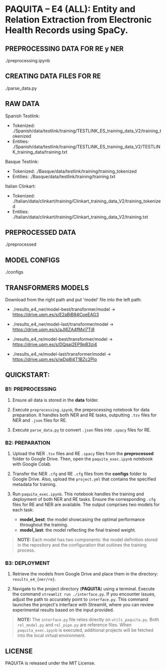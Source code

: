 # PAQUITA – E4 (ALL): Entity and Relation Extraction from Electronic Health Records using SpaCy.

## PREPROCESSING DATA FOR RE y NER
./preprocessing.ipynb


## CREATING DATA FILES FOR RE
./parse_data.py


## RAW DATA
Spanish Testlink:
- Tokenized: ./Spanish/data/testlink/training/TESTLINK_ES_training_data_V2/training_tokenized
- Entities: ./Spanish/data/testlink/training/TESTLINK_ES_training_data_V2/TESTLINK_training_data/training.txt

Basque Testlink:
- Tokenized: ./Basque/data/testlink/training/training_tokenized
- Entities: ./Basque/data/testlink/training/training.txt

Italian Clinkart:
- Tokenized: ./Italian/data/clinkart/training/Clinkart_training_data_V2/training_tokenized
- Entities: ./Italian/data/clinkart/training/Clinkart_training_data_V2/training.txt


## PREPROCESSED DATA
./preprocessed


## MODEL CONFIGS
./configs


## TRANSFORMERS MODELS 
Download from the right path and put 'model' file into the left path:

- ./results_e4_ner/model-best/transformer/model -> https://drive.upm.es/s/E2aBjB84CoeEAG3
- ./results_e4_ner/model-last/transformer/model -> https://drive.upm.es/s/aJI6ZA4fMxl7Ti8

- ./results_e4_re/model-best/transformer/model -> https://drive.upm.es/s/DQqai2EP9pB3zi4
- ./results_e4_re/model-last/transformer/model -> https://drive.upm.es/s/wDq8l4T1BZc2PIo



## QUICKSTART:
### B1: PREPROCESSING

1. Ensure all data is stored in the **data** folder.
  
2. Execute `preprocessing.ipynb`, the preprocessing notebook for data preparation. It handles both NER and RE tasks, outputting `.tsv` files for NER and `.json` files for RE.
  
3. Execute `parse_data.py` to convert `.json` files into `.spacy` files for RE.

### B2: PREPARATION

1. Upload the NER `.tsv` files and RE `.spacy` files from the **preprocessed** folder to Google Drive. Then, open the `paquita_exec.ipynb` notebook with Google Colab.
  
2. Transfer the NER `.cfg` and RE `.cfg` files from the **configs** folder to Google Drive. Also, upload the `project.yml` that contains the specified metadata for training.
  
3. Run `paquita_exec.ipynb`. This notebook handles the training and deployment of both NER and RE tasks. Ensure the corresponding `.cfg` files for RE and NER are available. The output comprises two models for each task: 
   - **model_best**: the model showcasing the optimal performance throughout the training. 
   - **model_last**: the model reflecting the final trained weight.

> **NOTE:** Each model has two components: the model definition stored in the repository and the configuration that outlines the training process.


### B3: DEPLOYMENT

1. Retrieve the models from Google Drive and place them in the directory: `results_e4_{ner/re}`.

2. Navigate to the project directory (**PAQUITA**) using a terminal. Execute the command `streamlit run ./interface.py`. If you encounter issues, adjust the path to accurately point to `interface.py`. This command launches the project's interface with Streamlit, where you can review experimental results based on the input provided.

> **NOTE:** The `interface.py` file relies directly on `utils_paquita.py`. Both `rel_model.py` and `rel_pipe.py` are reference files. When `paquita_exec.ipynb` is executed, additional projects will be fetched into the local virtual environment.



## LICENSE
PAQUITA is released under the MIT License.
